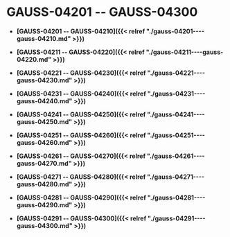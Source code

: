 # GAUSS-04201 -- GAUSS-04300

-   **[GAUSS-04201 -- GAUSS-04210]({{< relref "./gauss-04201----gauss-04210.md" >}})**  

-   **[GAUSS-04211 -- GAUSS-04220]({{< relref "./gauss-04211----gauss-04220.md" >}})**  

-   **[GAUSS-04221 -- GAUSS-04230]({{< relref "./gauss-04221----gauss-04230.md" >}})**  

-   **[GAUSS-04231 -- GAUSS-04240]({{< relref "./gauss-04231----gauss-04240.md" >}})**  

-   **[GAUSS-04241 -- GAUSS-04250]({{< relref "./gauss-04241----gauss-04250.md" >}})**  

-   **[GAUSS-04251 -- GAUSS-04260]({{< relref "./gauss-04251----gauss-04260.md" >}})**  

-   **[GAUSS-04261 -- GAUSS-04270]({{< relref "./gauss-04261----gauss-04270.md" >}})**  

-   **[GAUSS-04271 -- GAUSS-04280]({{< relref "./gauss-04271----gauss-04280.md" >}})**  

-   **[GAUSS-04281 -- GAUSS-04290]({{< relref "./gauss-04281----gauss-04290.md" >}})**  

-   **[GAUSS-04291 -- GAUSS-04300]({{< relref "./gauss-04291----gauss-04300.md" >}})**  


